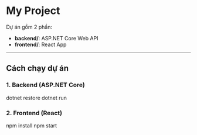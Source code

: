 # My Project

Dự án gồm 2 phần:

- **backend/**: ASP.NET Core Web API
- **frontend/**: React App

---

## Cách chạy dự án

### 1. Backend (ASP.NET Core)

dotnet restore
dotnet run

### 2. Frontend (React)

npm install
npm start

